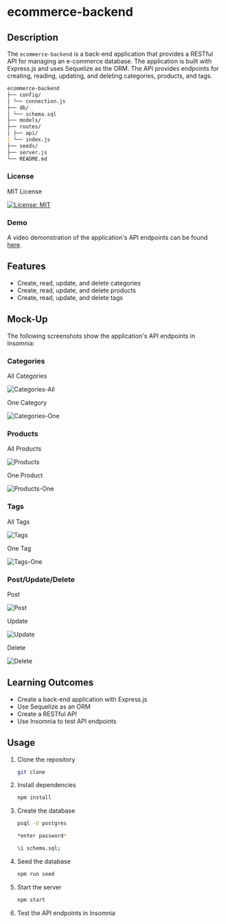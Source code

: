 # ecommerce-backend

## Description

The `ecommerce-backend` is a back-end application that provides a RESTful API for managing an e-commerce database. The application is built with Express.js and uses Sequelize as the ORM. The API provides endpoints for creating, reading, updating, and deleting categories, products, and tags.

```md
ecommerce-backend
├── config/
│ └── connection.js
├── db/
│ └── schema.sql
├── models/
├── routes/
│ ├── api/
| └── index.js
├── seeds/
├── server.js
└── README.md
```

### License

MIT License

[![License: MIT](https://img.shields.io/badge/License-MIT-yellow.svg)](https://opensource.org/licenses/MIT)

### Demo

A video demonstration of the application's API endpoints can be found [here](https://drive.google.com/file/d/1-P4DVoK9AS6ueaimj9BYq9nm04HVGicp/view?usp=sharing).

## Features

- Create, read, update, and delete categories
- Create, read, update, and delete products
- Create, read, update, and delete tags

## Mock-Up

The following screenshots show the application's API endpoints in Insomnia:

### Categories

All Categories

![Categories-All](./assets/images/categories-all.png)

One Category

![Categories-One](./assets/images/categories-one.png)

### Products

All Products

![Products](./assets/images/products-all.png)

One Product

![Products-One](./assets/images/products-one.png)

### Tags

All Tags

![Tags](./assets/images/tags-all.png)

One Tag

![Tags-One](./assets/images/tags-one.png)

### Post/Update/Delete

Post

![Post](./assets/images/post.png)

Update

![Update](./assets/images/update.png)

Delete

![Delete](./assets/images/delete.png)

## Learning Outcomes

- Create a back-end application with Express.js
- Use Sequelize as an ORM
- Create a RESTful API
- Use Insomnia to test API endpoints

## Usage

1. Clone the repository

   ```bash
   git clone
   ```

2. Install dependencies

   ```bash
   npm install
   ```

3. Create the database

   ```bash
   psql -U postgres

   *enter password*

   \i schema.sql;
   ```

4. Seed the database

   ```bash
   npm run seed
   ```

5. Start the server

   ```bash
   npm start
   ```

6. Test the API endpoints in Insomnia
